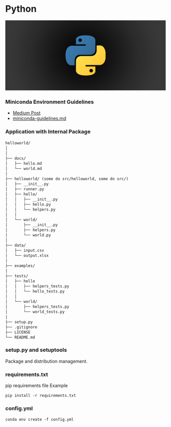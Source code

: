 # Python

<p align="center">
  <img src="metadata/python.png">
</p> 


### Miniconda Environment Guidelines 
- [Medium Post](https://codenamewei.medium.com/ctrl-c-ctrl-v-replicating-data-science-conda-environment-c190ad0d93fd)
- [miniconda-guidelines.md](https://github.com/codenamewei/pydata-science-env/blob/main/miniconda-guidelines.md)

### Application with Internal Package
```
helloworld/
│
│
├── docs/
│   ├── hello.md
│   └── world.md
│
├── helloworld/ (some do src/helloworld, some do src/)
│   ├── __init__.py
│   ├── runner.py
│   ├── hello/
│   │   ├── __init__.py
│   │   ├── hello.py
│   │   └── helpers.py
│   │
│   └── world/
│       ├── __init__.py
│       ├── helpers.py
│       └── world.py
│
├── data/
│   ├── input.csv
│   └── output.xlsx
│
├── examples/
|
├── tests/
│   ├── hello
│   │   ├── helpers_tests.py
│   │   └── hello_tests.py
│   │
│   └── world/
│       ├── helpers_tests.py
│       └── world_tests.py
|
├── setup.py
├── .gitignore
├── LICENSE
└── README.md
```

### setup.py and setuptools
Package and distribution management.

### requirements.txt
pip requirements file
Example
```
pip install -r requirements.txt
```

### config.yml
```
conda env create -f config.yml
```


